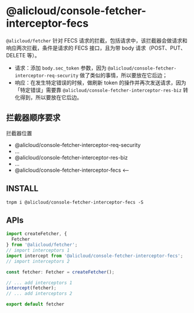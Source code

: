 # @alicloud/console-fetcher-interceptor-fecs

`@alicloud/fetcher` 针对 FECS 请求的拦截，包括请求中，该拦截器会做请求和响应两次拦截，条件是请求的 FECS 接口，且为带 body 请求（POST、PUT、DELETE 等）。

* 请求：添加 `body.sec_token` 参数，因为 `@alicloud/console-fetcher-interceptor-req-security` 做了类似的事情，所以要放在它后边；
* 响应：在发生特定错误的时候，做刷新 token 的操作并再次发送请求，因为「特定错误」需要靠 `@alicloud/console-fetcher-interceptor-res-biz` 转化得到，所以要放在它后边。

## 拦截器顺序要求

拦截器位置

* @alicloud/console-fetcher-interceptor-req-security
* ...
* @alicloud/console-fetcher-interceptor-res-biz
* ...
* @alicloud/console-fetcher-interceptor-fecs <--

## INSTALL

```shell
tnpm i @alicloud/console-fetcher-interceptor-fecs -S
```

## APIs

```typescript
import createFetcher, {
  Fetcher
} from '@alicloud/fetcher';
// import interceptors 1
import intercept from '@alicloud/console-fetcher-interceptor-fecs';
// import interceptors 2

const fetcher: Fetcher = createFetcher();

// ... add interceptors 1
intercept(fetcher);
// ... add interceptors 2

export default fetcher
```
